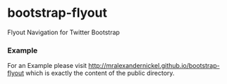 bootstrap-flyout
================

Flyout Navigation for Twitter Bootstrap


### Example

For an Example please visit http://mralexandernickel.github.io/bootstrap-flyout which is exactly the content of the public directory.